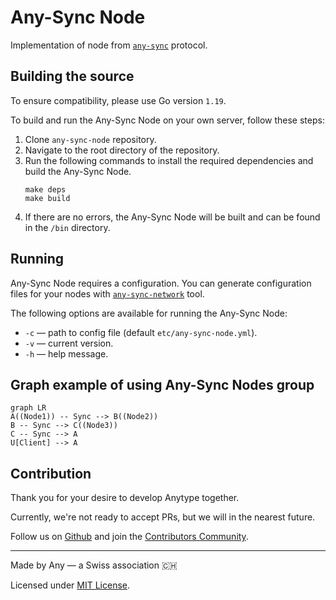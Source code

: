 ﻿# Any-Sync Node
Implementation of node from [`any-sync`](https://github.com/anyproto/any-sync) protocol.

## Building the source
To ensure compatibility, please use Go version `1.19`.

To build and run the Any-Sync Node on your own server, follow these steps:

1.  Clone `any-sync-node` repository.
2.  Navigate to the root directory of the repository.
3.  Run the following commands to install the required dependencies and build the Any-Sync Node.
    ```
    make deps
    make build
    ```
4.  If there are no errors, the Any-Sync Node will be built and can be found in the `/bin` directory.

## Running
Any-Sync Node requires a configuration. You can generate configuration files for your nodes with [`any-sync-network`](https://github.com/anyproto/any-sync-tools) tool.

The following options are available for running the Any-Sync Node:

 - `-c` — path to config file (default `etc/any-sync-node.yml`). 
 - `-v` — current version.
 - `-h` — help message.

## Graph example of using Any-Sync Nodes group

```mermaid
graph LR
A((Node1)) -- Sync --> B((Node2))
B -- Sync --> C((Node3))
C -- Sync --> A
U[Client] --> A

```

## Contribution
Thank you for your desire to develop Anytype together. 

Currently, we're not ready to accept PRs, but we will in the nearest future.

Follow us on [Github](https://github.com/anyproto) and join the [Contributors Community](https://github.com/orgs/anyproto/discussions).

---
Made by Any — a Swiss association 🇨🇭

Licensed under [MIT License](./LICENSE).
